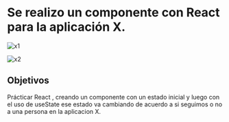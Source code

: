 # Se realizo un componente con React para la aplicación X.

![x1](https://github.com/DaianaTrinidad/encriptador.github.io/assets/139799911/ab2a31ca-3ee6-42b7-87d4-620871fbac2b)

![x2](https://github.com/DaianaTrinidad/encriptador.github.io/assets/139799911/1fc60f4c-2639-4b22-ba14-e89a9d962d0c)

## Objetivos
Prácticar React , creando un componente con un estado inicial y luego con el uso de useState ese estado va cambiando de acuerdo a si seguimos o no a una persona en la aplicacion X.

